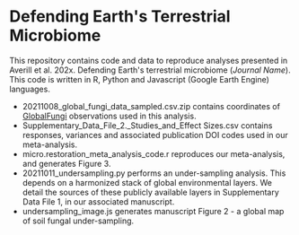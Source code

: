 # Defending Earth's Terrestrial Microbiome

This repository contains code and data to reproduce analyses presented in Averill et al. 202x. Defending Earth's terrestrial microbiome (*Journal Name*). This code is written in R, Python and Javascript (Google Earth Engine) languages. 

* 20211008_global_fungi_data_sampled.csv.zip contains coordinates of [GlobalFungi](https://globalfungi.com/) observations used in this analysis.
* Supplementary_Data_File_2._Studies_and_Effect Sizes.csv contains responses, variances and associated publication DOI codes used in our meta-analysis.
* micro.restoration_meta_analysis_code.r reproduces our meta-analysis, and generates Figure 3.
* 20211011_undersampling.py performs an under-sampling analysis. This depends on a harmonized stack of global environmental layers. We detail the sources of these publicly available layers in Supplementary Data File 1, in our associated manuscript.
* undersampling_image.js generates manuscript Figure 2 - a global map of soil fungal under-sampling.
